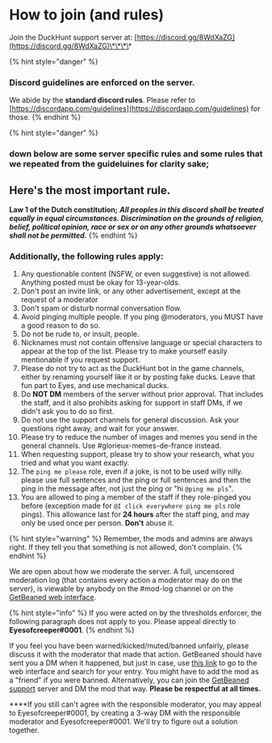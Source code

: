 # How to join \(and rules\)

Join the DuckHunt support server at: [https://discord.gg/8WdXaZG](https://discord.gg/8WdXaZG)\*\*\*\*

{% hint style="danger" %}
### **Discord guidelines are enforced on the server.**

We abide by the **standard discord rules**. Please refer to [https://discordapp.com/guidelines](https://discordapp.com/guidelines) for those.
{% endhint %}

{% hint style="danger" %}
### **down below are some server specific rules and some rules that we repeated from the guideluines for clarity sake;** 

## Here's the most important rule.

**Law 1 of the Dutch constitution;** _**All peoples in this discord shall be treated equally in equal circumstances. Discrimination on the grounds of religion, belief, political opinion, race or sex or on any other grounds whatsoever shall not be permitted.**_
{% endhint %}

### **Additionally, the following rules apply:**

1. Any questionable content \(NSFW, or even suggestive\) is not allowed. Anything posted must be okay for 13-year-olds.
2. Don't post an invite link, or any other advertisement, except at the request of a moderator
3. Don't spam or disturb normal conversation flow.
4. Avoid pinging multiple people. If you ping @moderators, you MUST have a good reason to do so.
5. Do not be rude to, or insult, people.
6. Nicknames must not contain offensive language or special characters to appear at the top of the list. Please try to make yourself easily mentionable if you request support.
7. Please do not try to act as the DuckHunt bot in the game channels, either by renaming yourself like it or by posting fake ducks. Leave that fun part to Eyes, and use mechanical ducks.
8. Do **NOT DM** members of the server without prior approval. That includes the staff, and it also prohibits asking for support in staff DMs, if we didn't ask you to do so first.
9. Do not use the support channels for general discussion. Ask your questions right away, and wait for your answer.
10. Please try to reduce the number of images and memes you send in the general channels. Use \#glorieux-memes-de-france instead.
11. When requesting support, please try to show your research, what you tried and what you want exactly.
12. The `ping me please` role, even if a joke, is not to be used willy nilly. please use full sentences and the ping or full sentences and then the ping in the message after, not just the ping or "hi `@ping me pls`".
13.  You are allowed to ping a member of the staff if they role-pinged you before \(exception made for `@I click everywhere ping me pls` role pings\). This allowance last for **24 hours** after the staff ping, and may only be used once per person. **Don't** abuse it.



{% hint style="warning" %}
Remember, the mods and admins are always right. If they tell you that something is not allowed, don't complain.
{% endhint %}

We are open about how we moderate the server. A full, uncensored moderation log \(that contains every action a moderator may do on the server\), is viewable by anybody on the \#mod-log channel or on the [GetBeaned web interface](https://getbeaned.me/guilds/195260081036591104).

{% hint style="info" %}
If you were acted on by the thresholds enforcer, the following paragraph does not apply to you. Please appeal directly to **Eyesofcreeper\#0001**.
{% endhint %}

If you feel you have been warned/kicked/muted/banned unfairly, please discuss it with the moderator that made that action. GetBeaned should have sent you a DM when it happened, but just in case, use [this link](https://getbeaned.me/guilds/195260081036591104) to go to the web interface and search for your entry. You might have to add the mod as a "friend" if you were banned. Alternatively, you can join the [GetBeaned support](https://discord.gg/gT5pdgP) server and DM the mod that way. **Please be respectful at all times.**

  
****If you still can't agree with the responsible moderator, you may appeal to Eyesofcreeper\#0001, by creating a 3-way DM with the responsible moderator and Eyesofcreeper\#0001. We'll try to figure out a solution together.

